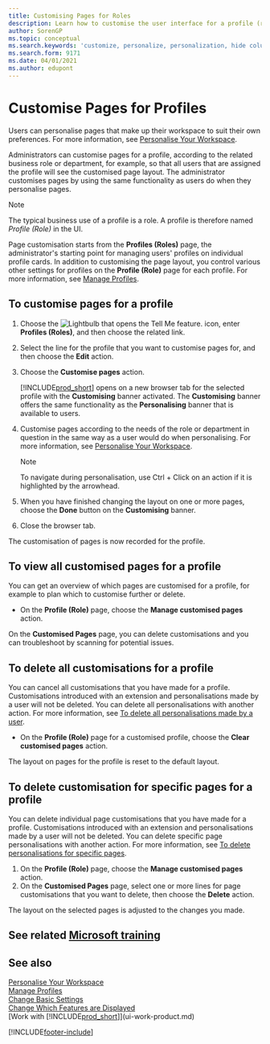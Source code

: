 ```yaml
---
title: Customising Pages for Roles
description: Learn how to customise the user interface for a profile (role) so that all users assigned that role see a customised workspace.
author: SorenGP
ms.topic: conceptual
ms.search.keywords: 'customize, personalize, personalization, hide columns, remove fields, move fields'
ms.search.form: 9171
ms.date: 04/01/2021
ms.author: edupont
---
```

# Customise Pages for Profiles

Users can personalise pages that make up their workspace to suit their own preferences. For more information, see [Personalise Your Workspace](ui-personalization-user.md).

Administrators can customise pages for a profile, according to the related business role or department, for example, so that all users that are assigned the profile will see the customised page layout. The administrator customises pages by using the same functionality as users do when they personalise pages.

> [!NOTE]
> The typical business use of a profile is a role. A profile is therefore named *Profile (Role)* in the UI.

Page customisation starts from the **Profiles (Roles)** page, the administrator's starting point for managing users' profiles on individual profile cards. In addition to customising the page layout, you control various other settings for profiles on the **Profile (Role)** page for each profile. For more information, see [Manage Profiles](admin-users-profiles-roles.md).

## To customise pages for a profile

1. Choose the ![Lightbulb that opens the Tell Me feature.](media/ui-search/search_small.png "Tell me what you want to do") icon, enter **Profiles (Roles)**, and then choose the related link.
2. Select the line for the profile that you want to customise pages for, and then choose the **Edit** action.
3. Choose the **Customise pages** action.

    [!INCLUDE[prod_short](includes/prod_short.md)] opens on a new browser tab for the selected profile with the **Customising** banner activated. The **Customising** banner offers the same functionality as the **Personalising** banner that is available to users.

4. Customise pages according to the needs of the role or department in question in the same way as a user would do when personalising. For more information, see [Personalise Your Workspace](ui-personalization-user.md).

    > [!NOTE]
    > To navigate during personalisation, use Ctrl + Click on an action if it is highlighted by the arrowhead.

5. When you have finished changing the layout on one or more pages, choose the **Done** button on the **Customising** banner.
6. Close the browser tab.

The customisation of pages is now recorded for the profile.

## To view all customised pages for a profile

You can get an overview of which pages are customised for a profile, for example to plan which to customise further or delete.

- On the **Profile (Role)** page, choose the **Manage customised pages** action.

On the **Customised Pages** page, you can delete customisations and you can troubleshoot by scanning for potential issues.  

## To delete all customisations for a profile

You can cancel all customisations that you have made for a profile. Customisations introduced with an extension and personalisations made by a user will not be deleted. You can delete all personalisations with another action. For more information, see [To delete all personalisations made by a user](admin-users-profiles-roles.md#to-delete-all-personalizations-made-by-a-user).

- On the **Profile (Role)** page for a customised profile, choose the **Clear customised pages** action.

The layout on pages for the profile is reset to the default layout.  

## To delete customisation for specific pages for a profile

You can delete individual page customisations that you have made for a profile. Customisations introduced with an extension and personalisations made by a user will not be deleted. You can delete specific page personalisations with another action. For more information, see [To delete personalisations for specific pages](admin-users-profiles-roles.md#to-delete-personalizations-for-specific-pages).

1. On the **Profile (Role)** page, choose the **Manage customised pages** action.
2. On the **Customised Pages** page, select one or more lines for page customisations that you want to delete, then choose the **Delete** action.

The layout on the selected pages is adjusted to the changes you made.

## See related [Microsoft training](/training/paths/tailor-roles-design-ui/)

## See also 

[Personalise Your Workspace](ui-personalization-user.md)  
[Manage Profiles](admin-users-profiles-roles.md)  
[Change Basic Settings](ui-change-basic-settings.md)  
[Change Which Features are Displayed](ui-experiences.md)  
[Work with [!INCLUDE[prod_short](includes/prod_short.md)]](ui-work-product.md)  


[!INCLUDE[footer-include](includes/footer-banner.md)]
